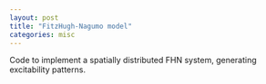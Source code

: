 ```yaml
---
layout: post
title: "FitzHugh-Nagumo model"
categories: misc
---
```


Code to implement a spatially distributed FHN system, generating excitability patterns.
